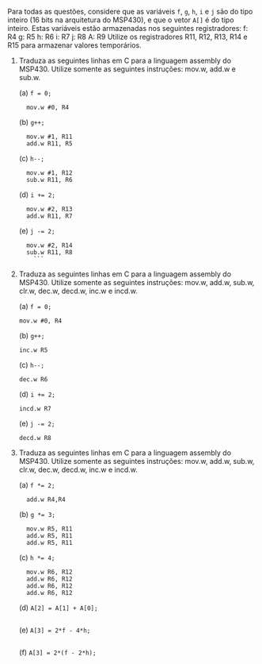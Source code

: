 ﻿Para todas as questões, considere que as variáveis `f`, `g`, `h`, `i` e `j` são do tipo inteiro (16 bits na arquitetura do MSP430), e que o vetor `A[]` é do tipo inteiro. Estas variáveis estão armazenadas nos seguintes registradores:
	f: R4
	g: R5
	h: R6
	i: R7
	j: R8
	A: R9
Utilize os registradores R11, R12, R13, R14 e R15 para armazenar valores temporários.

1. Traduza as seguintes linhas em C para a linguagem assembly do MSP430. Utilize somente as seguintes instruções: mov.w, add.w e sub.w.

	(a) `f = 0;`
	```Assembly
	  mov.w #0, R4
	```
	(b) `g++;`
	```Assembly
	  mov.w #1, R11
	  add.w R11, R5
	```
	(c) `h--;`
	```Assembly
	  mov.w #1, R12
	  sub.w R11, R6
	```
	(d) `i += 2;`	
	```Assembly
	  mov.w #2, R13
	  add.w R11, R7
	```	
	(e) `j -= 2;`	
	```Assembly
	  mov.w #2, R14
	  sub.w R11, R8
        ```
	
2. Traduza as seguintes linhas em C para a linguagem assembly do MSP430. Utilize somente as seguintes instruções: mov.w, add.w, sub.w, clr.w, dec.w, decd.w, inc.w e incd.w.

	(a) `f = 0;`
	```Assembly
	mov.w #0, R4
	```	
	(b) `g++;`	
	```Assembly 
	inc.w R5
	```	
	(c) `h--;`	
	```Assembly 
	dec.w R6
	```	
	(d) `i += 2;`
	
	```Assembly 
	incd.w R7
	```
	(e) `j -= 2;`
	
	```Assembly
	decd.w R8
	```
	
3. Traduza as seguintes linhas em C para a linguagem assembly do MSP430. Utilize somente as seguintes instruções: mov.w, add.w, sub.w, clr.w, dec.w, decd.w, inc.w e incd.w.

	(a) `f *= 2;`
	```Assembly  
	  add.w R4,R4
	```
	(b) `g *= 3;`	
	```Assembly
	  mov.w R5, R11
	  add.w R5, R11
	  add.w R5, R11
	  ```
	(c) `h *= 4;`
	```Assembly
	  mov.w R6, R12
	  add.w R6, R12
	  add.w R6, R12
	  add.w R6, R12
	  ```
	(d) `A[2] = A[1] + A[0];`
	```Assembly
	```
	(e) `A[3] = 2*f - 4*h;`
	```Assembly
	```
	(f) `A[3] = 2*(f - 2*h);`
	```Assembly
	```

